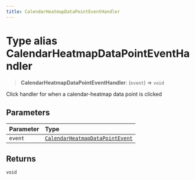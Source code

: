```yaml
---
title: CalendarHeatmapDataPointEventHandler
---
```


# Type alias CalendarHeatmapDataPointEventHandler

> **CalendarHeatmapDataPointEventHandler**: (`event`) => `void`

Click handler for when a calendar-heatmap data point is clicked

## Parameters

| Parameter | Type |
| :------ | :------ |
| `event` | [`CalendarHeatmapDataPointEvent`](type-alias.CalendarHeatmapDataPointEvent.md) |

## Returns

`void`
